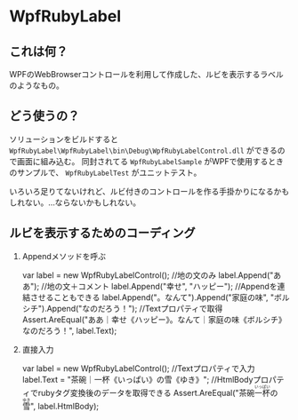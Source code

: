 # WpfRubyLabel

## これは何？

WPFのWebBrowserコントロールを利用して作成した、ルビを表示するラベルのようなもの。

## どう使うの？

ソリューションをビルドすると `WpfRubyLabel\WpfRubyLabel\bin\Debug\WpfRubyLabelControl.dll` ができるので画面に組み込む。
同封されてる `WpfRubyLabelSample` がWPFで使用するときのサンプルで、 `WpfRubyLabelTest` がユニットテスト。

いろいろ足りてないけれど、ルビ付きのコントロールを作る手掛かりになるかもしれない。…ならないかもしれない。

## ルビを表示するためのコーディング

1. Appendメソッドを呼ぶ

    var label = new WpfRubyLabelControl();
    //地の文のみ
    label.Append("ああ");
    //地の文＋コメント
    label.Append("幸せ", "ハッピー");
    //Appendを連結させることもできる
    label.Append("。なんて").Append("家庭の味", "ボルシチ").Append("なのだろう！");
    //Textプロパティで取得
    Assert.AreEqual("ああ｜幸せ《ハッピー》。なんて｜家庭の味《ボルシチ》なのだろう！", label.Text);

2. 直接入力

    var label = new WpfRubyLabelControl();
    //Textプロパティで入力
    label.Text = "茶碗｜一杯《いっぱい》の雪《ゆき》";
    //HtmlBodyプロパティでrubyタグ変換後のデータを取得できる
    Assert.AreEqual("茶碗<ruby>一杯<rt>いっぱい</rt></ruby>の<ruby>雪<rt>ゆき</rt></ruby>", label.HtmlBody);
